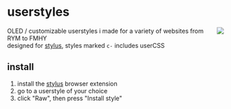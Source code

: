 # userstyles

<img src="https://github.com/user-attachments/assets/529b20f5-34ba-4b2b-ab08-68b0284588ad" align="right">

OLED / customizable userstyles i made for a variety of websites from RYM to FMHY <br>
designed for [stylus](https://github.com/openstyles/stylus), styles marked `c-` includes userCSS <br>

## install
1. install the [stylus](https://github.com/openstyles/stylus) browser extension
2. go to a userstyle of your choice
3. click "Raw", then press "Install style"
